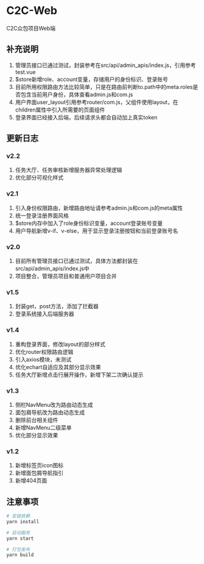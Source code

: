# C2C-Web
C2C众包项目Web端

## 补充说明
1. 管理员接口已通过测试，封装参考在src/api/admin_apis/index.js，引用参考test.vue
2. $store新增role、account变量，存储用户的身份标识、登录账号
3. 目前所用权限路由方法比较简单，只是在路由前判断to.path中的meta.roles是否包含当前用户身份，具体查看admin.js和com.js
4. 用户界面user_layout引用参考router/com.js，父组件使用layout，在children属性中引入所需要的页面组件
5. 登录界面已经接入后端，后续请求头都会自动加上真实token

## 更新日志
### v2.2
1. 任务大厅、任务审核新增服务器异常处理逻辑
2. 优化部分可视化样式
### v2.1
1. 引入身份权限路由，新增路由地址请参考admin.js和com.js的meta属性
2. 统一登录注册界面风格
3. $store内存中加入了role身份标识变量，account登录账号变量
4. 用户导航新增v-if、v-else，用于显示登录注册按钮和当前登录账号名

### v2.0
1. 目前所有管理员接口已通过测试，具体方法都封装在src/api/admin_apis/index.js中
2. 项目整合，管理员项目和普通用户项目合并

### v1.5
1. 封装get，post方法，添加了拦截器
2. 登录系统接入后端服务器

### v1.4
1. 重构登录界面，修改layout的部分样式
2. 优化router权限路由逻辑
3. 引入axios模块，未测试
4. 优化echart自适应及其部分显示效果
5. 任务大厅新增点击行展开操作，新增下架二次确认提示

### v1.3
1. 侧栏NavMenu改为路由动态生成
2. 面包屑导航改为路由动态生成
3. 删除前台相关组件
4. 新增NavMenu二级菜单
5. 优化部分显示效果

### v1.2
1. 新增标签页icon图标
2. 新增面包屑导航指引
3. 新增404页面

## 注意事项
```bash
# 安装依赖
yarn install

# 启动服务
yarn start

# 打包发布
yarn build
```
